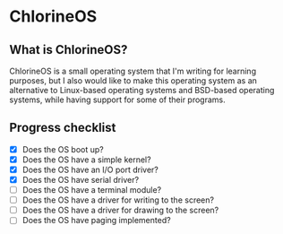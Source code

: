 # ChlorineOS
## What is ChlorineOS?
ChlorineOS is a small operating system that I'm writing for learning purposes, but I also would like to make this operating system as an alternative to Linux-based operating systems and BSD-based operating systems, while having support for some of their programs.
## Progress checklist
- [x] Does the OS boot up?
- [X] Does the OS have a simple kernel?
- [X] Does the OS have an I/O port driver?
- [X] Does the OS have serial driver?
- [ ] Does the OS have a terminal module?
- [ ] Does the OS have a driver for writing to the screen?
- [ ] Does the OS have a driver for drawing to the screen?
- [ ] Does the OS have paging implemented?